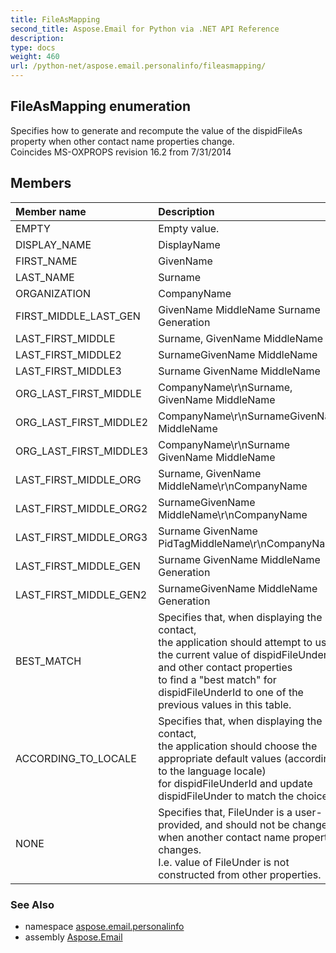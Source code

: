 ```yaml
---
title: FileAsMapping
second_title: Aspose.Email for Python via .NET API Reference
description: 
type: docs
weight: 460
url: /python-net/aspose.email.personalinfo/fileasmapping/
---
```


## FileAsMapping enumeration

Specifies how to generate and recompute the value of the dispidFileAs property when other contact name properties change.<br/>            Coincides MS-OXPROPS revision 16.2 from 7/31/2014

## Members
| Member name | Description |
| :- | :- |
|EMPTY|Empty value.|
|DISPLAY_NAME|DisplayName|
|FIRST_NAME|GivenName|
|LAST_NAME|Surname|
|ORGANIZATION|CompanyName|
|FIRST_MIDDLE_LAST_GEN|GivenName MiddleName Surname Generation|
|LAST_FIRST_MIDDLE|Surname, GivenName MiddleName|
|LAST_FIRST_MIDDLE2|SurnameGivenName MiddleName|
|LAST_FIRST_MIDDLE3|Surname GivenName MiddleName|
|ORG_LAST_FIRST_MIDDLE|CompanyName\r\nSurname, GivenName MiddleName|
|ORG_LAST_FIRST_MIDDLE2|CompanyName\r\nSurnameGivenName MiddleName|
|ORG_LAST_FIRST_MIDDLE3|CompanyName\r\nSurname GivenName MiddleName|
|LAST_FIRST_MIDDLE_ORG|Surname, GivenName MiddleName\r\nCompanyName|
|LAST_FIRST_MIDDLE_ORG2|SurnameGivenName MiddleName\r\nCompanyName|
|LAST_FIRST_MIDDLE_ORG3|Surname GivenName PidTagMiddleName\r\nCompanyName|
|LAST_FIRST_MIDDLE_GEN|Surname GivenName MiddleName Generation|
|LAST_FIRST_MIDDLE_GEN2|SurnameGivenName MiddleName Generation|
|BEST_MATCH|Specifies that, when displaying the contact, <br/>            the application should attempt to use the current value of dispidFileUnder and other contact properties <br/>            to find a "best match" for dispidFileUnderId to one of the previous values in this table.|
|ACCORDING_TO_LOCALE|Specifies that, when displaying the contact, <br/>            the application should choose the appropriate default values (according to the language locale) <br/>            for dispidFileUnderId and update dispidFileUnder to match the choice.|
|NONE|Specifies that, FileUnder is a user-provided, and should not be changed when another contact name property changes.<br/>            I.e. value of FileUnder is not constructed from other properties.|

### See Also

* namespace [aspose.email.personalinfo](/email/python-net/aspose.email.personalinfo/)
* assembly [Aspose.Email](/email/python-net/)


